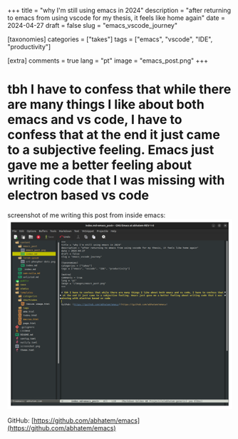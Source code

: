 +++
title = "why I'm still using emacs in 2024"
description = "after returning to emacs from using vscode for my thesis, it feels like home again"
date = 2024-04-27
draft = false
slug = "emacs_vscode_journey"

[taxonomies]
categories = ["takes"]
tags = ["emacs", "vscode", "IDE", "productivity"]

[extra]
comments = true
lang = "pt"
image = "emacs_post.png"
+++

# tbh I have to confess that while there are many things I like about both emacs and vs code, I have to confess that at the end it just came to a subjective feeling. Emacs just gave me a better feeling about writing code that I was missing with electron based vs code


screenshot of me writing this post from inside emacs:
![screenshot](post_screenshot.png)
<!-- {{ resize_image(path="emacs_post/post_screenshot.png", width=400, caption="Figure 1.") }} -->

GitHub: [https://github.com/abhatem/emacs](https://github.com/abhatem/emacs)


